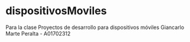 # dispositivosMoviles
Para la clase Proyectos de desarrollo para dispositivos móviles
Giancarlo Marte Peralta - A01702312
